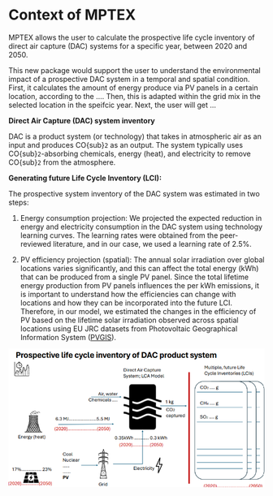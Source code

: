 # Context of MPTEX 

MPTEX allows the user to calculate the prospective life cycle inventory of direct air capture (DAC) systems for a specific year, between 2020 and 2050.

This new package would support the user to understand the environmental impact of a prospective DAC system in a temporal and spatial condition. First, it calculates the amount of energy produce via PV panels in a certain location, according to the .... Then, this is adapted within the grid mix in the selected location in the speifcic year. Next, the user will get ...


**Direct Air Capture (DAC) system inventory**

DAC is a product system (or technology) that takes in atmospheric air as an input and produces CO{sub}`2` as an output. The system typically uses CO{sub}`2`-absorbing chemicals, energy (heat), and electricity to remove CO{sub}`2` from the atmosphere. 


**Generating future Life Cycle Inventory (LCI):**

The prospective system inventory of the DAC system was estimated in two steps:
1. Energy consumption projection: We projected the expected reduction in energy and electricity consumption in the DAC system using technology learning curves. The learning rates were obtained from the peer-reviewed literature, and in our case, we used a learning rate of 2.5%.

2. PV efficiency projection (spatial): The annual solar irradiation over global locations varies significantly, and this can affect the total energy (kWh) that can be produced from a single PV panel. Since the total lifetime energy production from PV panels influences the per kWh emissions, it is important to understand how the efficiencies can change with locations and how they can be incorporated into the future LCI. Therefore, in our model, we estimated the changes in the efficiency of PV based on the lifetime solar irradiation observed across spatial locations using EU JRC datasets from Photovoltaic Geographical Information System ([PVGIS](https://re.jrc.ec.europa.eu/pvg_tools/en/)). 

![dac](_images/pLCI_PV-DAC.png)
